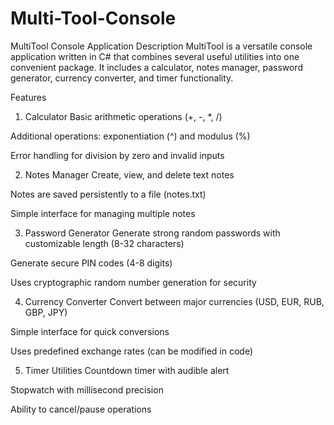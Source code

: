 # Multi-Tool-Console

MultiTool Console Application
Description
MultiTool is a versatile console application written in C# that combines several useful utilities into one convenient package. It includes a calculator, notes manager, password generator, currency converter, and timer functionality.

Features
1. Calculator
Basic arithmetic operations (+, -, *, /)

Additional operations: exponentiation (^) and modulus (%)

Error handling for division by zero and invalid inputs

2. Notes Manager
Create, view, and delete text notes

Notes are saved persistently to a file (notes.txt)

Simple interface for managing multiple notes

3. Password Generator
Generate strong random passwords with customizable length (8-32 characters)

Generate secure PIN codes (4-8 digits)

Uses cryptographic random number generation for security

4. Currency Converter
Convert between major currencies (USD, EUR, RUB, GBP, JPY)

Simple interface for quick conversions

Uses predefined exchange rates (can be modified in code)

5. Timer Utilities
Countdown timer with audible alert

Stopwatch with millisecond precision

Ability to cancel/pause operations
